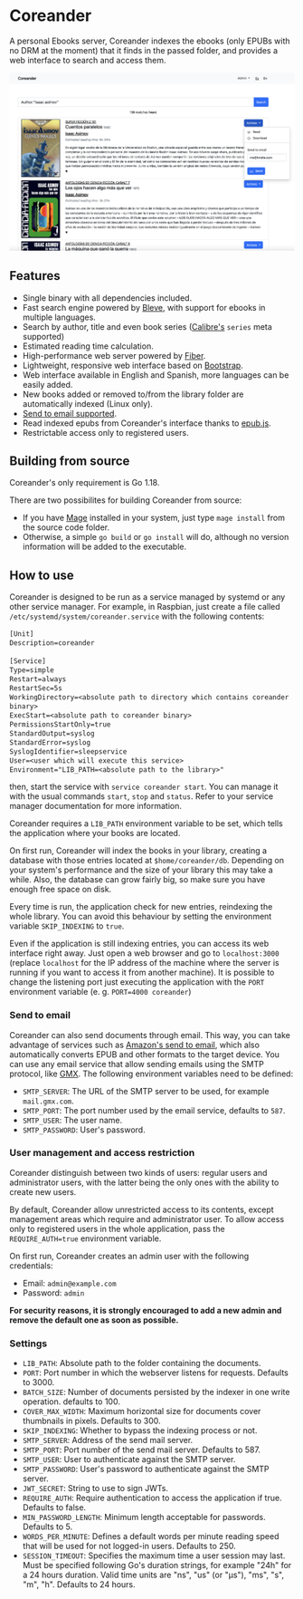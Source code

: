 # Coreander
A personal Ebooks server, Coreander indexes the ebooks (only EPUBs with no DRM at the moment) that it finds in the passed folder, and provides a web interface to search and access them.

![Coreander screenshot](screenshot.png)

## Features
* Single binary with all dependencies included.
* Fast search engine powered by [Bleve](https://github.com/blevesearch/bleve), with support for ebooks in multiple languages.
* Search by author, title and even book series ([Calibre's](https://calibre-ebook.com/) `series` meta supported)
* Estimated reading time calculation. 
* High-performance web server powered by [Fiber](https://github.com/gofiber/fiber).
* Lightweight, responsive web interface based on [Bootstrap](https://getbootstrap.com/).
* Web interface available in English and Spanish, more languages can be easily added.
* New books added or removed to/from the library folder are automatically indexed (Linux only).
* [Send to email supported](#send-to-email).
* Read indexed epubs from Coreander's interface thanks to [epub.js](http://futurepress.org/).
* Restrictable access only to registered users.

## Building from source
Coreander's only requirement is Go 1.18.

There are two possibilites for building Coreander from source:
* If you have [Mage](https://magefile.org) installed in your system, just type `mage install` from the source code folder.
* Otherwise, a simple `go build` or `go install` will do, although no version information will be added to the executable.

## How to use
Coreander is designed to be run as a service managed by systemd or any other service manager. For example, in Raspbian, just create a file called `/etc/systemd/system/coreander.service` with the following contents:

```
[Unit]
Description=coreander

[Service]
Type=simple
Restart=always
RestartSec=5s
WorkingDirectory=<absolute path to directory which contains coreander binary>
ExecStart=<absolute path to coreander binary>
PermissionsStartOnly=true
StandardOutput=syslog
StandardError=syslog
SyslogIdentifier=sleepservice
User=<user which will execute this service>
Environment="LIB_PATH=<absolute path to the library>"

```

then, start the service with `service coreander start`. You can manage it with the usual commands `start`, `stop` and `status`. Refer to your service manager documentation for more information.

Coreander requires a `LIB_PATH` environment variable to be set, which tells the application where your books are located.

On first run, Coreander will index the books in your library, creating a database with those entries located at `$home/coreander/db`. Depending on your system's performance and the size of your library this may take a while. Also, the database can grow fairly big, so make sure you have enough free space on disk.

Every time is run, the application check for new entries, reindexing the whole library. You can
avoid this behaviour by setting the environment variable `SKIP_INDEXING` to `true`. 

Even if the application is still indexing entries, you can access its web interface right away. Just open a web browser and go to `localhost:3000` (replace `localhost` for the IP address of the machine where the server is running if you want to access it from another machine). It is possible to change the listening port just executing the application with the `PORT` environment variable (e. g. `PORT=4000 coreander`)

### Send to email

Coreander can also send documents through email. This way, you can take advantage of services such as [Amazon's send to email](https://www.amazon.com/gp/help/customer/display.html?nodeId=G7NECT4B4ZWHQ8WV), which also automatically converts EPUB and other formats to the target device. You can use any email service that allow sending emails using the SMTP protocol, like [GMX](gmx.com). The following environment variables need to be defined:

* `SMTP_SERVER`: The URL of the SMTP server to be used, for example `mail.gmx.com`.
* `SMTP_PORT`: The port number used by the email service, defaults to `587`.
* `SMTP_USER`: The user name.
* `SMTP_PASSWORD`: User's password.

### User management and access restriction

Coreander distinguish between two kinds of users: regular users and administrator users, with the latter being the only ones with the ability to create new users.

By default, Coreander allow unrestricted access to its contents, except management areas which require and administrator user. To allow access only to registered users in the whole application, pass the `REQUIRE_AUTH=true` environment variable.

On first run, Coreander creates an admin user with the following credentials:

* Email: `admin@example.com`
* Password: `admin`

**For security reasons, it is strongly encouraged to add a new admin and remove the default one as soon as possible.**

### Settings

* `LIB_PATH`: Absolute path to the folder containing the documents.
* `PORT`: Port number in which the webserver listens for requests. Defaults to 3000.
* `BATCH_SIZE`: Number of documents persisted by the indexer in one write operation. defaults to 100.
* `COVER_MAX_WIDTH`: Maximum horizontal size for documents cover thumbnails in pixels. Defaults to 300.
* `SKIP_INDEXING`: Whether to bypass the indexing process or not.
* `SMTP_SERVER`: Address of the send mail server.
* `SMTP_PORT`: Port number of the send mail server. Defaults to 587.
* `SMTP_USER`: User to authenticate against the SMTP server.
* `SMTP_PASSWORD`: User's password to authenticate against the SMTP server.
* `JWT_SECRET`: String to use to sign JWTs.
* `REQUIRE_AUTH`: Require authentication to access the application if true. Defaults to false.
* `MIN_PASSWORD_LENGTH`: Minimum length acceptable for passwords. Defaults to 5.
* `WORDS_PER_MINUTE`: Defines a default words per minute reading speed that will be used for not logged-in users. Defaults to 250.
* `SESSION_TIMEOUT`: Specifies the maximum time a user session may last. Must be specified following Go's duration strings, for example "24h" for a 24 hours duration. Valid time units are "ns", "us" (or "µs"), "ms", "s", "m", "h". Defaults to 24 hours.
